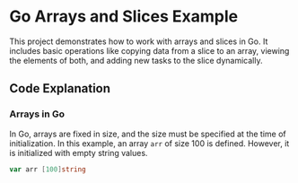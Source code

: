 # Go Arrays and Slices Example

This project demonstrates how to work with arrays and slices in Go. It includes basic operations like copying data from a slice to an array, viewing the elements of both, and adding new tasks to the slice dynamically.

## Code Explanation

### Arrays in Go

In Go, arrays are fixed in size, and the size must be specified at the time of initialization. In this example, an array `arr` of size 100 is defined. However, it is initialized with empty string values.

```go
var arr [100]string
